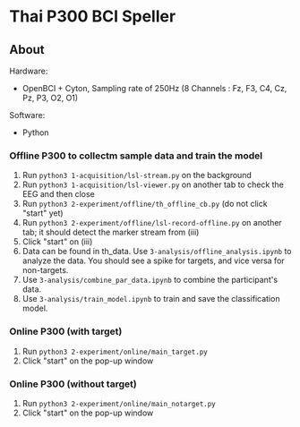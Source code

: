 # Thai P300 BCI Speller

## About

Hardware:
- OpenBCI + Cyton, Sampling rate of 250Hz (8 Channels : Fz, F3, C4, Cz, Pz, P3, O2, O1)

Software:
- Python

### Offline P300 to collectm sample data and train the model
   1. Run <code>python3 1-acquisition/lsl-stream.py</code> on the background
   2. Run <code>python3 1-acquisition/lsl-viewer.py</code> on another tab to check the EEG and then close
   3. Run <code>python3 2-experiment/offline/th_offline_cb.py</code>  (do not click "start" yet)
   4. Run <code>python3 2-experiment/offline/lsl-record-offline.py</code> on another tab; it should detect the marker stream from (iii)
   5. Click "start" on (iii)
   6. Data can be found in th_data. Use <code>3-analysis/offline_analysis.ipynb</code> to analyze the data. You should see a spike for targets, and vice versa for non-targets.
   7. Use <code>3-analysis/combine_par_data.ipynb</code> to combine the participant's data.
   8. Use <code>3-analysis/train_model.ipynb</code> to train and save the classification model.


### Online P300 (with target)
   1. Run <code>python3 2-experiment/online/main_target.py</code>
   2. Click "start" on the pop-up window

   
### Online P300 (without target)
   1. Run <code>python3 2-experiment/online/main_notarget.py</code>
   2. Click "start" on the pop-up window
